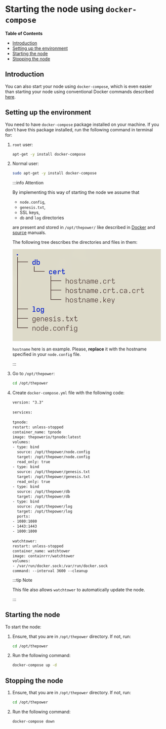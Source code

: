 # Starting the node using `docker-compose`

<!-- START doctoc generated TOC please keep comment here to allow auto update -->
<!-- DON'T EDIT THIS SECTION, INSTEAD RE-RUN doctoc TO UPDATE -->
**Table of Contents**

   - [Introduction](#introduction)
   - [Setting up the environment](#setting-up-the-environment)
   - [Starting the node](#starting-the-node)
   - [Stopping the node](#stopping-the-node)

<!-- END doctoc generated TOC please keep comment here to allow auto update -->

## Introduction

You can also start your node using `docker-compose`, which is even easier than starting your node using conventional Docker commands described [here](./05-startingTpNode_docker.md).

## Setting up the environment

You need to have `docker-compose` package installed on your machine. If you don't have this package installed, run the following command in terminal for:

1. `root` user:

   ```bash
   apt-get -y install docker-compose
   ```

2. Normal user:

   ```bash
   sudo apt-get -y install docker-compose
   ```

   :::info Attention

   By implementing this way of starting the node we assume that

   - `node.config`,
   - `genesis.txt`,
   - SSL keys,
   - `db` and `log` directories

   are present and stored in `/opt/thepower/` like described in [Docker](./05-startingTpNode_docker.md) and [source](./06-startingTpNode_source.md) manuals.

   The following tree describes the directories and files in them:

   ![tree](../../Community/phase-1/resources/compose_tree.png)

   `hostname` here is an example. Please, **replace** it with the hostname specified in your `node.config` file.

   :::

3. Go to `/opt/thepower`:

   ```bash
   cd /opt/thepower
   ```

4. Create `docker-compose.yml` file with the following code:

   ```text
   version: "3.3"

   services:

   tpnode:
   restart: unless-stopped
   container_name: tpnode
   image: thepowerio/tpnode:latest
   volumes:
   - type: bind
     source: /opt/thepower/node.config
     target: /opt/thepower/node.config
     read_only: true
   - type: bind
     source: /opt/thepower/genesis.txt
     target: /opt/thepower/genesis.txt
     read_only: true
   - type: bind
     source: /opt/thepower/db
     target: /opt/thepower/db
   - type: bind
     source: /opt/thepower/log
     target: /opt/thepower/log
     ports:
   - 1080:1080
   - 1443:1443
   - 1800:1800

   watchtower:
   restart: unless-stopped
   container_name: watchtower
   image: containrrr/watchtower
   volumes:
   - /var/run/docker.sock:/var/run/docker.sock
   command: --interval 3600 --cleanup
   ```

   :::tip Note

   This file also allows `watchtower` to automatically update the node.

   :::

## Starting the node

To start the node:

1. Ensure, that you are in `/opt/thepower` directory. If not, run:

   ```bash
   cd /opt/thepower
   ```

2. Run the following command:

   ```bash
   docker-compose up -d
   ```

## Stopping the node

1. Ensure, that you are in `/opt/thepower` directory. If not, run:

   ```bash
   cd /opt/thepower
   ```

2. Run the following command:

   ```bash
   docker-compose down
   ```